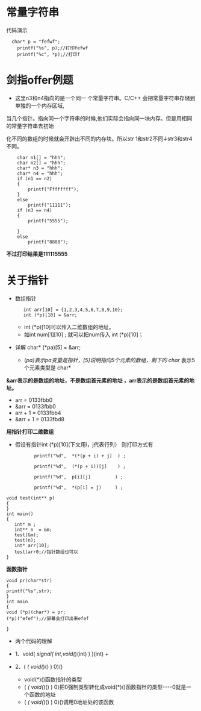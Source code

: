 
# 常量字符串
代码演示
```
  char* p = "fefwf";	
	printf("%s", p);//打印fefwf
	printf("%c", *p);//打印f
```
# 剑指offer例题
+ 这里n3和n4指向的是一个同一 个常量字符串。C/C++ 会把常量字符串存储到单独的一个内存区域,

当几个指针。指向同一个字符串的时候,他们实际会指向同一块内存。但是用相同的常量字符串去初始

化不同的数组的时候就会开辟出不同的内存块。所以str 1和str2不同↓str3和str4不同。
```
	char n1[] = "hhh";
	char n2[] = "hhh";
	char* n3 = "hhh";
	char* n4 = "hhh";  
	if (n1 == n2)
	{
		printf("Ffffffff");
	}
	else
		printf("11111");
	if (n3 == n4)
	{
		printf("5555");

	}
	else
		printf("8888");
```
**不过打印结果是111115555**

# 关于指针
+ 数组指针
     ```
        int arr[10] = {1,2,3,4,5,6,7,8,9,10};
        int (*p)[10] = &arr;
     ```
     +  int (*p)[10]可以传入二维数组的地址。
     + 如int num[1][10] ; 就可以把num传入 int (*p)[10]；

+ 详解
     char* (*pa)[5] = &arr;
     + (*pa)表示pa变量是指针，[5]说明指向5个元素的数组，剩下的   char* 表示5个元素类型是   char* 
     
**&arr表示的是数组的地址，不是数组首元素的地址  ，arr表示的是数组首元素的地址。**
+ arr  = 0133fbb0
+ &arr = 0133fbb0
+ arr +  1  = 0133fbb4
+ &arr + 1  = 0133fbd8

**用指针打印二维数组**
+  假设有指针int (*p)[10](下文用i，j代表行列）
   则打印方式有
   
              printf("%d",  *(*(p + i) + j)  ) ;
   
              printf("%d",  (*(p + i))[j]    ) ;
	      
	          printf("%d",  p[i][j]         ) ;
	      
	          printf("%d",  *(p[i] = j)     ) ;
		  
```
void test(int** p)
{
}
int main()
{
   int* m ;
   int** n  = &m;
   test(&m);
   test(n);
   int* arr[10];
   test(arr0;//指针数组也可以
}

```
**函数指针**
```
void pr(char*str)
{
printf("%s",str);
}
int main
{
void (*p)(char*) = pr;
(*p)("efef");//屏幕会打印出来efef

}
```

+ 两个代码的理解
 + 1、void(    *signal(     int,void(*)(int)   )    )(int)
    + 
 
 + 2、(   *(        void(*)()   )     0)()
    +   void(*)()函数指针的类型
    +   (   *(        void(*)()   )     0)把0强制类型转化成void(*)()函数指针的类型----0就是一个函数的地址
    +   (   *(        void(*)()   )     0)()调用0地址处的该函数
